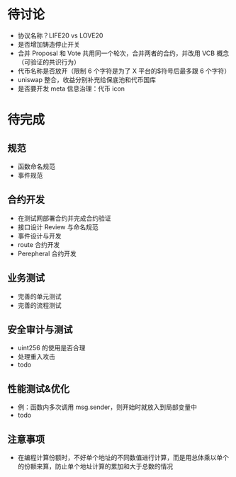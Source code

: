 # 待讨论

- 协议名称？LIFE20 vs LOVE20
- 是否增加铸造停止开关
- 合并 Proposal 和 Vote 共用同一个轮次，合并两者的合约，并改用 VCB 概念（可验证的共识行为）
- 代币名称是否放开（限制 6 个字符是为了 X 平台的$符号后最多跟 6 个字符）
- uniswap 整合，收益分别补充给保底池和代币国库
- 是否要开发 meta 信息治理：代币 icon

# 待完成

## 规范

- 函数命名规范
- 事件规范

## 合约开发

- 在测试网部署合约并完成合约验证
- 接口设计 Review 与命名规范
- 事件设计与开发
- route 合约开发
- Perepheral 合约开发

## 业务测试

- 完善的单元测试
- 完善的流程测试

## 安全审计与测试

- uint256 的使用是否合理
- 处理重入攻击
- todo

## 性能测试&优化

- 例：函数内多次调用 msg.sender，则开始时就放入到局部变量中
- todo

## 注意事项

- 在编程计算份额时，不好单个地址的不同数值进行计算，而是用总体乘以单个的份额来算，防止单个地址计算的累加和大于总数的情况
